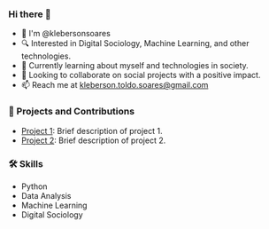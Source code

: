 ### Hi there 👋

- 🌱 I'm @klebersonsoares
- 🔍 Interested in Digital Sociology, Machine Learning, and other technologies.
- 🧠 Currently learning about myself and technologies in society.
- 🤝 Looking to collaborate on social projects with a positive impact.
- 📫 Reach me at [kleberson.toldo.soares@gmail.com](mailto:kleberson.toldo.soares@gmail.com)

### 🚀 Projects and Contributions
- [Project 1](link_to_project_1): Brief description of project 1.
- [Project 2](link_to_project_2): Brief description of project 2.

### 🛠️ Skills
- Python
- Data Analysis
- Machine Learning
- Digital Sociology

<!--
klebersonsoares/klebersonsoares is a ✨ special ✨ repository because its `README.md` (this file) appears on your GitHub profile.
You can click the Preview link to take a look at your changes.
-->

<!---
klebersonsoares/klebersonsoares is a ✨ special ✨ repository because its `README.md` (this file) appears on your GitHub profile.
You can click the Preview link to take a look at your changes.
--->
